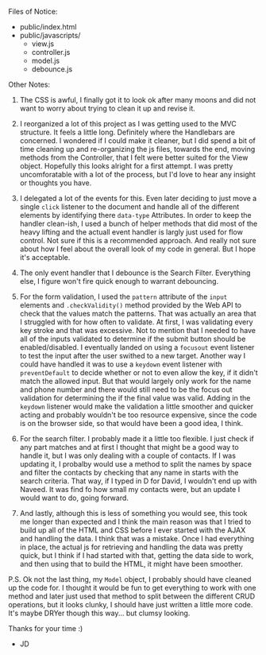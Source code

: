 Files of Notice:
- public/index.html
- public/javascripts/
	- view.js
	- controller.js
	- model.js
	- debounce.js

Other Notes:

1. The CSS is awful, I finally got it to look ok after many moons and did not want to worry about trying to clean it up and revise it.

2. I reorganized a lot of this project as I was getting used to the MVC structure. It feels a little long. Definitely where the Handlebars are concerned. I wondered if I could make it cleaner, but I did spend a bit of time cleaning up and re-organizing the js files, towards the end, moving methods from the Controller, that I felt were better suited for the View object. Hopefully this looks alright for a first attempt. I was pretty uncomforatable with a lot of the process, but I'd love to hear any insight or thoughts you have.

3. I delegated a lot of the events for this. Even later deciding to just move a single `click` listener to the document and handle all of the different elements by identifying there `data-type` Attributes. In order to keep the handler clean-ish, I used a bunch of helper methods that did most of the heavy lifting and the actuall event handler is largly just used for flow control. Not sure if this is a recommended approach. And really not sure about how I feel about the overall look of my code in general. But I hope it's acceptable.

4. The only event handler that I debounce is the Search Filter. Everything else, I figure won't fire quick enough to warrant debouncing.

5. For the form validation, I used the `pattern` attribute of the `input` elements and `.checkValidity()` method provided by the Web API to check that the values match the patterns. That was actually an area that I struggled with for how often to validate. At first, I was validating every key stroke and that was excessive. Not to mention that I needed to have all of the inputs validated to determine if the submit button should be enabled/disabled. I eventually landed on using a `focusout` event listener to test the input after the user swithed to a new target. Another way I could have handled it was to use a `keydown` event listener with `preventDefault` to decide whether or not to even allow the key, if it didn't match the allowed input. But that would largely only work for the name and phone number and there would still need to be the focus out validation for determining the if the final value was valid. Adding in the `keydown` listener would make the validation a little smoother and quicker acting and probably wouldn't be too resource expensive, since the code is on the browser side, so that would have been a good idea, I think.

6. For the search filter. I probably made it a little too flexible. I just check if any part matches and at first I thought that might be a good way to handle it, but I was only dealing with a couple of contacts. If I was updating it, I probalby would use a method to split the names by space and filter the contacts by checking that any name in starts with the search criteria. That way, if I typed in D for David, I wouldn't end up with Naveed. It was find fo how small my contacts were, but an update I would want to do, going forward.

7. And lastly, although this is less of something you would see, this took me longer than expected and I think the main reason was that I tried to build up all of the HTML and CSS before I ever started with the AJAX and handling the data. I think that was a mistake. Once I had everything in place, the actual js for retrieving and handling the data was pretty quick, but I think if I had started with that, getting the data side to work, and then using that to build the HTML, it might have been smoother.

P.S. Ok not the last thing, my `Model` object, I probably should have cleaned up the code for. I thought it would be fun to get everything to work with one method and later just used that method to split between the different CRUD operations, but it looks clunky, I should have just written a little more code. It's maybe DRYer though this way... but clumsy looking.

Thanks for your time :)
- JD
